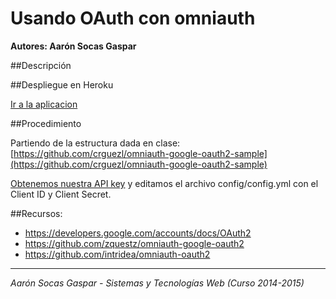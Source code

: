 # Usando OAuth con omniauth

**Autores: Aarón Socas Gaspar**

##Descripción



##Despliegue en Heroku

[Ir a la aplicacion](https://dashboard-next.heroku.com/apps)

##Procedimiento

Partiendo de la estructura dada en clase: [https://github.com/crguezl/omniauth-google-oauth2-sample](https://github.com/crguezl/omniauth-google-oauth2-sample)

[Obtenemos nuestra API key](https://code.google.com/apis/console) y editamos el archivo config/config.yml con el Client ID y Client Secret.

##Recursos:

- https://developers.google.com/accounts/docs/OAuth2
- https://github.com/zquestz/omniauth-google-oauth2
- https://github.com/intridea/omniauth-oauth2

-----------------------------------------------------------------------

*Aarón Socas Gaspar - Sistemas y Tecnologías Web (Curso 2014-2015)*